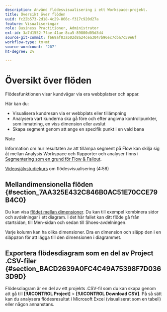```yaml
---
description: Använd flödesvisualisering i ett Workspace-projekt.
title: Översikt över flöden
uuid: fc22b573-2d18-4c29-866c-f317c920d27a
feature: Visualiseringar
role: Business Practitioner, Administrator
exl-id: 3a7d1552-7fae-41ae-8ca5-89800d05d3d4
source-git-commit: f669af03a502d8a24cea3047b96ec7cba7c59e6f
workflow-type: tm+mt
source-wordcount: '207'
ht-degree: 2%

---
```


# Översikt över flöden

Flödesfunktionen visar kundvägar via era webbplatser och appar.

Här kan du:

* Visualisera kundresan via er webbplats eller tillämpning
* Analysera vart kunderna ska gå före och efter angivna kontrollpunkter, som inmatning, en viss dimension eller avslut
* Skapa segment genom att ange en specifik punkt i en vald bana

>[!NOTE]
>
>Information om hur resultaten av att tillämpa segment på Flow kan skilja sig åt mellan Analysis Workspace och Rapporter och analyser finns i [Segmentering som en grund för Flow &amp; Fallout](/help/analyze/analysis-workspace/visualizations/fallout/fallout-flow.md).

[Videosjälvstudiekurs](https://experienceleague.adobe.com/docs/analytics-learn/tutorials/analysis-workspace/analyzing-customer-journeys/flow-visualization.html) om flödesvisualisering (4:56)

## Mellandimensionella flöden {#section_7AA325E432C846B0AC51E70CCE79B4C0}

Du kan visa [flödet mellan dimensioner](/help/analyze/analysis-workspace/visualizations/c-flow/multi-dimensional-flow.md). Du kan till exempel kombinera sidor och avdelningar i ett diagram. I det här fallet kan ditt flöde gå från startsidan, till Men-sidan och sedan till Shoes-avdelningen.

Varje kolumn kan ha olika dimensioner. Dra en dimension och släpp den i en släppzon för att lägga till den dimensionen i diagrammet.

## Exportera flödesdiagram som en del av Project .CSV-filer {#section_BACD2639A0FC4C49A75398F7D0363D9D}

Flödesdiagram är en del av ett projekts .CSV-fil som du kan skapa genom att gå till **[!UICONTROL Project]** > **[!UICONTROL Download CSV]**. På så sätt kan du analysera flödesresultat i Microsoft Excel (visualiserat som en tabell) eller någon annanstans.
